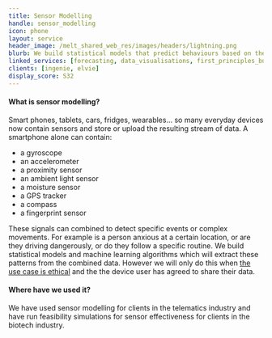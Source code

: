 ```yaml
---
title: Sensor Modelling
handle: sensor_modelling
icon: phone
layout: service
header_image: /melt_shared_web_res/images/headers/lightning.png
blurb: We build statistical models that predict behaviours based on the output of mobile sensor devices or similar systems. We can work with many types of sensor data including the output from the accelerometer, gyroscope and GPS systems.
linked_services: [forecasting, data_visualisations, first_principles_build]
clients: [ingenie, elvie]
display_score: S32
---
```


#### What is sensor modelling?

Smart phones, tablets, cars, fridges, wearables... so many everyday devices now contain sensors and store or upload the resulting stream of data. A smartphone alone can contain:

- a gyroscope
- an accelerometer
- a proximity sensor
- an ambient light sensor
- a moisture sensor
- a GPS tracker
- a compass
- a fingerprint sensor

These signals can combined to detect specific events or complex movements. For example is a person anxious at a certain location, or are they driving dangerously, or do they follow a specific routine. We build statistical models and machine learning algorithms which will extract these patterns from the combined data. However we will only do this when [the use case is ethical]() and the the device user has agreed to share their data.


#### Where have we used it?

We have used sensor modelling for clients in the telematics industry and have run feasibility simulations for sensor effectiveness for clients in the biotech industry.
